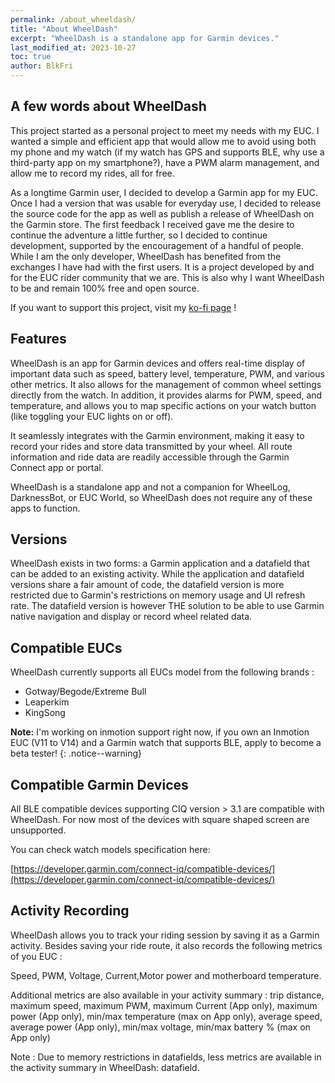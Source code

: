 ```yaml
---
permalink: /about_wheeldash/
title: "About WheelDash"
excerpt: "WheelDash is a standalone app for Garmin devices."
last_modified_at: 2023-10-27
toc: true
author: BlkFri
---
```


## A few words about WheelDash

This project started as a personal project to meet my needs with my EUC. I wanted a simple and efficient app that would allow me to avoid using both my phone and my watch (if my watch has GPS and supports BLE, why use a third-party app on my smartphone?), have a PWM alarm management, and allow me to record my rides, all for free.

As a longtime Garmin user, I decided to develop a Garmin app for my EUC. Once I had a version that was usable for everyday use, I decided to release the source code for the app as well as publish a release of WheelDash on the Garmin store. The first feedback I received gave me the desire to continue the adventure a little further, so I decided to continue development, supported by the encouragement of a handful of people. While I am the only developer, WheelDash has benefited from the exchanges I have had with the first users. It is a project developed by and for the EUC rider community that we are. This is also why I want WheelDash to be and remain 100% free and open source.

If you want to support this project, visit my <a href="https://ko-fi.com/wheeldash">ko-fi page</a> !

## Features

WheelDash is an app for Garmin devices and offers real-time display of important data such as speed, battery level, temperature, PWM, and various other metrics. It also allows for the management of common wheel settings directly from the watch. In addition, it provides alarms for PWM, speed, and temperature, and allows you to map specific actions on your watch button (like toggling your EUC lights on or off).

It seamlessly integrates with the Garmin environment, making it easy to record your rides and store data transmitted by your wheel. All route information and ride data are readily accessible through the Garmin Connect app or portal.

WheelDash is a standalone app and not a companion for WheelLog, DarknessBot, or EUC World, so WheelDash does not require any of these apps to function.

## Versions

WheelDash exists in two forms: a Garmin application and a datafield that can be added to an existing activity. While the application and datafield versions share a fair amount of code, the datafield version is more restricted due to Garmin's restrictions on memory usage and UI refresh rate. The datafield version is however THE solution to be able to use Garmin native navigation and display or record wheel related data.

## Compatible EUCs

WheelDash currently supports all EUCs model from the following brands :

- Gotway/Begode/Extreme Bull
- Leaperkim
- KingSong

**Note:** I'm working on inmotion support right now, if you own an Inmotion EUC (V11 to V14) and a Garmin watch that supports BLE, apply to become a beta tester!
{: .notice--warning}

## Compatible Garmin Devices

All BLE compatible devices supporting CIQ version > 3.1 are compatible with WheelDash. For now most of the devices with square shaped screen are unsupported.

You can check watch models specification here:

[https://developer.garmin.com/connect-iq/compatible-devices/](https://developer.garmin.com/connect-iq/compatible-devices/)

## Activity Recording

WheelDash allows you to track your riding session by saving it as a Garmin activity. Besides saving your ride route, it also records the following metrics of you EUC :

Speed, PWM, Voltage, Current,Motor power and motherboard temperature.

Additional metrics are also available in your activity summary : trip distance, maximum speed, maximum PWM, maximum Current (App only), maximum power (App only), min/max temperature (max on App only), average speed, average power (App only), min/max voltage, min/max battery % (max on App only)

Note : Due to memory restrictions in datafields, less metrics are available in the activity summary in WheelDash: datafield.

